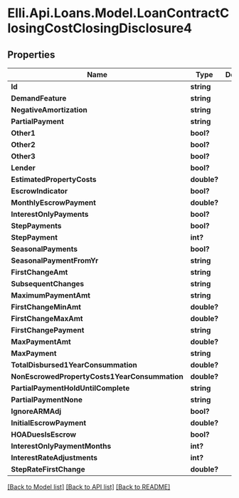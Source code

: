 # Elli.Api.Loans.Model.LoanContractClosingCostClosingDisclosure4
## Properties

Name | Type | Description | Notes
------------ | ------------- | ------------- | -------------
**Id** | **string** |  | [optional] 
**DemandFeature** | **string** |  | [optional] 
**NegativeAmortization** | **string** |  | [optional] 
**PartialPayment** | **string** |  | [optional] 
**Other1** | **bool?** |  | [optional] 
**Other2** | **bool?** |  | [optional] 
**Other3** | **bool?** |  | [optional] 
**Lender** | **bool?** |  | [optional] 
**EstimatedPropertyCosts** | **double?** |  | [optional] 
**EscrowIndicator** | **bool?** |  | [optional] 
**MonthlyEscrowPayment** | **double?** |  | [optional] 
**InterestOnlyPayments** | **bool?** |  | [optional] 
**StepPayments** | **bool?** |  | [optional] 
**StepPayment** | **int?** |  | [optional] 
**SeasonalPayments** | **bool?** |  | [optional] 
**SeasonalPaymentFromYr** | **string** |  | [optional] 
**FirstChangeAmt** | **string** |  | [optional] 
**SubsequentChanges** | **string** |  | [optional] 
**MaximumPaymentAmt** | **string** |  | [optional] 
**FirstChangeMinAmt** | **double?** |  | [optional] 
**FirstChangeMaxAmt** | **double?** |  | [optional] 
**FirstChangePayment** | **string** |  | [optional] 
**MaxPaymentAmt** | **double?** |  | [optional] 
**MaxPayment** | **string** |  | [optional] 
**TotalDisbursed1YearConsummation** | **double?** |  | [optional] 
**NonEscrowedPropertyCosts1YearConsummation** | **double?** |  | [optional] 
**PartialPaymentHoldUntilComplete** | **string** |  | [optional] 
**PartialPaymentNone** | **string** |  | [optional] 
**IgnoreARMAdj** | **bool?** |  | [optional] 
**InitialEscrowPayment** | **double?** |  | [optional] 
**HOADuesIsEscrow** | **bool?** |  | [optional] 
**InterestOnlyPaymentMonths** | **int?** |  | [optional] 
**InterestRateAdjustments** | **int?** |  | [optional] 
**StepRateFirstChange** | **double?** |  | [optional] 

[[Back to Model list]](../README.md#documentation-for-models) [[Back to API list]](../README.md#documentation-for-api-endpoints) [[Back to README]](../README.md)

